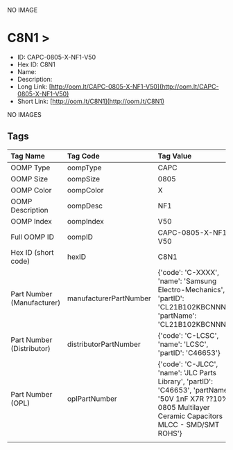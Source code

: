 


  
NO IMAGE  
# C8N1 > 

- ID: CAPC-0805-X-NF1-V50
- Hex ID: C8N1
- Name: 
- Description: 
- Long Link: [http://oom.lt/CAPC-0805-X-NF1-V50](http://oom.lt/CAPC-0805-X-NF1-V50)
- Short Link: [http://oom.lt/C8N1](http://oom.lt/C8N1)
  
NO IMAGES  
## Tags
  

|Tag Name|Tag Code|Tag Value|
| :--- | :--- | :--- |
|OOMP Type|oompType|CAPC|
|OOMP Size|oompSize|0805|
|OOMP Color|oompColor|X|
|OOMP Description|oompDesc|NF1|
|OOMP Index|oompIndex|V50|
|Full OOMP ID|oompID|CAPC-0805-X-NF1-V50|
|Hex ID (short code)|hexID|C8N1|
|Part Number (Manufacturer)|manufacturerPartNumber|{'code': 'C-XXXX', 'name': 'Samsung Electro-Mechanics', 'partID': 'CL21B102KBCNNNC', 'partName': 'CL21B102KBCNNNC'}|
|Part Number (Distributor)|distributorPartNumber|{'code': 'C-LCSC', 'name': 'LCSC', 'partID': 'C46653'}|
|Part Number (OPL)|oplPartNumber|{'code': 'C-JLCC', 'name': 'JLC Parts Library', 'partID': 'C46653', 'partName': '50V 1nF X7R ??10% 0805  Multilayer Ceramic Capacitors MLCC - SMD/SMT ROHS'}|
||||
